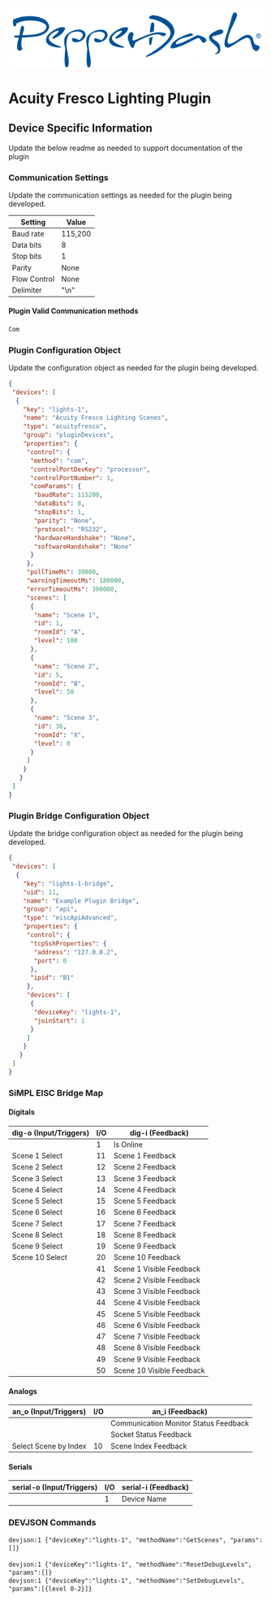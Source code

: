 ![PepperDash Logo](/images/logo_pdt_no_tagline_600.png)

# Acuity Fresco Lighting Plugin

## Device Specific Information

Update the below readme as needed to support documentation of the plugin

### Communication Settings

Update the communication settings as needed for the plugin being developed.

| Setting      | Value   |
| ------------ | ------- |
| Baud rate    | 115,200 |
| Data bits    | 8       |
| Stop bits    | 1       |
| Parity       | None    |
| Flow Control | None    |
| Delimiter    | "\n"    |

#### Plugin Valid Communication methods

```c#
Com
```

### Plugin Configuration Object

Update the configuration object as needed for the plugin being developed.

```json
{
 "devices": [
  {
    "key": "lights-1",
    "name": "Acuity Fresco Lighting Scenes",
    "type": "acuityfresco",
    "group": "pluginDevices",
    "properties": {
     "control": {
      "method": "com",
      "controlPortDevKey": "processor",
      "controlPortNumber": 1,
      "comParams": {
       "baudRate": 115200,
       "dataBits": 8,
       "stopBits": 1,
       "parity": "None",
       "protocol": "RS232",
       "hardwareHandshake": "None",
       "softwareHandshake": "None"
      }
     },
     "pollTimeMs": 30000,
     "warningTimeoutMs": 180000,
     "errorTimeoutMs": 300000,
     "scenes": [
      {
       "name": "Scene 1",
       "id": 1,
       "roomId": "A",
       "level": 100
      },
      {
       "name": "Scene 2",
       "id": 5,
       "roomId": "B",
       "level": 50
      },
      {
       "name": "Scene 3",
       "id": 36,
       "roomId": "X",
       "level": 0
      }
     ]
    }
   }  
 ]
}
```

### Plugin Bridge Configuration Object

Update the bridge configuration object as needed for the plugin being developed.

```json
{
 "devices": [
  {
    "key": "lights-1-bridge",
    "uid": 11,
    "name": "Example Plugin Bridge",
    "group": "api",
    "type": "eiscApiAdvanced",
    "properties": {
     "control": {
      "tcpSshProperties": {
       "address": "127.0.0.2",
       "port": 0
      },
      "ipid": "B1"
     },
     "devices": [
      {
       "deviceKey": "lights-1",
       "joinStart": 1
      }
     ]
    }
   }
 ]
}
```

### SiMPL EISC Bridge Map

#### Digitals

| dig-o (Input/Triggers) | I/O | dig-i (Feedback)          |
| ---------------------- | --- | ------------------------- |
|                        | 1   | Is Online                 |
| Scene 1 Select         | 11  | Scene 1 Feedback          |
| Scene 2 Select         | 12  | Scene 2 Feedback          |
| Scene 3 Select         | 13  | Scene 3 Feedback          |
| Scene 4 Select         | 14  | Scene 4 Feedback          |
| Scene 5 Select         | 15  | Scene 5 Feedback          |
| Scene 6 Select         | 16  | Scene 6 Feedback          |
| Scene 7 Select         | 17  | Scene 7 Feedback          |
| Scene 8 Select         | 18  | Scene 8 Feedback          |
| Scene 9 Select         | 19  | Scene 9 Feedback          |
| Scene 10 Select        | 20  | Scene 10 Feedback         |
|                        | 41  | Scene 1 Visible Feedback  |
|                        | 42  | Scene 2 Visible Feedback  |
|                        | 43  | Scene 3 Visible Feedback  |
|                        | 44  | Scene 4 Visible Feedback  |
|                        | 45  | Scene 5 Visible Feedback  |
|                        | 46  | Scene 6 Visible Feedback  |
|                        | 47  | Scene 7 Visible Feedback  |
|                        | 48  | Scene 8 Visible Feedback  |
|                        | 49  | Scene 9 Visible Feedback  |
|                        | 50  | Scene 10 Visible Feedback |

#### Analogs

| an_o (Input/Triggers) | I/O | an_i (Feedback)                       |
| --------------------- | --- | ------------------------------------- |
|                       |     | Communication Monitor Status Feedback |
|                       |     | Socket Status Feedback                |
| Select Scene by Index | 10  | Scene Index Feedback                  |

#### Serials

| serial-o (Input/Triggers) | I/O | serial-i (Feedback) |
| ------------------------- | --- | ------------------- |
|                           | 1   | Device Name         |

### DEVJSON Commands

```plaintext
devjson:1 {"deviceKey":"lights-1", "methodName":"GetScenes", "params":[]}

devjson:1 {"deviceKey":"lights-1", "methodName":"ResetDebugLevels", "params":[]}
devjson:1 {"deviceKey":"lights-1", "methodName":"SetDebugLevels", "params":[{level 0-2}]} 
```
